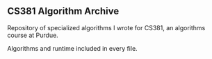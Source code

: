 ## CS381 Algorithm Archive
Repository of specialized algorithms I wrote for CS381, an algorithms course at Purdue.

Algorithms and runtime included in every file.
